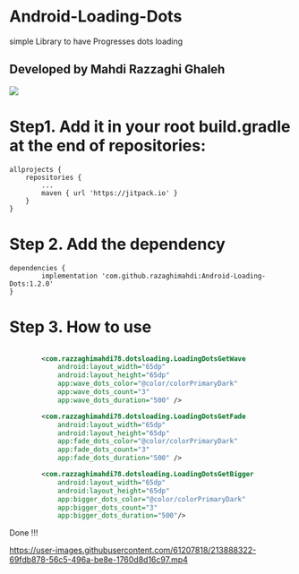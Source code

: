 # Android-Loading-Dots
simple Library to have Progresses dots loading
## Developed by Mahdi Razzaghi Ghaleh

[![](https://jitpack.io/v/razaghimahdi/Android-Loading-Dots.svg)](https://jitpack.io/#razaghimahdi/Android-Loading-Dots)


# Step1. Add it in your root build.gradle at the end of repositories:
	allprojects {
		repositories {
			...
			maven { url 'https://jitpack.io' }
		}
	}

# Step 2. Add the dependency
	dependencies {
	        implementation 'com.github.razaghimahdi:Android-Loading-Dots:1.2.0'
	}

# Step 3. How to use
```xml

        <com.razzaghimahdi78.dotsloading.LoadingDotsGetWave
            android:layout_width="65dp"
            android:layout_height="65dp"
            app:wave_dots_color="@color/colorPrimaryDark"
            app:wave_dots_count="3"
            app:wave_dots_duration="500" />

        <com.razzaghimahdi78.dotsloading.LoadingDotsGetFade
            android:layout_width="65dp"
            android:layout_height="65dp"
            app:fade_dots_color="@color/colorPrimaryDark"
            app:fade_dots_count="3"
            app:fade_dots_duration="500" />

        <com.razzaghimahdi78.dotsloading.LoadingDotsGetBigger
            android:layout_width="65dp"
            android:layout_height="65dp"
            app:bigger_dots_color="@color/colorPrimaryDark"
            app:bigger_dots_count="3"
            app:bigger_dots_duration="500"/>
```

Done !!!


https://user-images.githubusercontent.com/61207818/213888322-69fdb878-56c5-496a-be8e-1760d8d16c97.mp4



